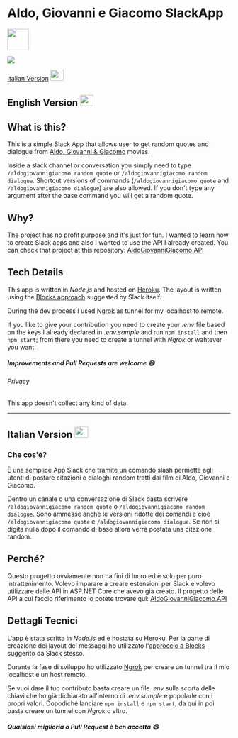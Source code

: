 # Aldo, Giovanni e Giacomo SlackApp 
<a href="https://slack.com/oauth/authorize?client_id=744917847047.745107739717&scope=commands,bot,chat:write:bot"><img src="https://www.eletype.com/wp-content/uploads/Add-to-Slack-Button@2x.png" height="48"></a>

![](https://media.giphy.com/media/Rl5QI9hgpOYGEZNIay/giphy.gif)

[Italian Version](#italian-version-) <img src="https://emojipedia-us.s3.dualstack.us-west-1.amazonaws.com/thumbs/120/google/146/flag-for-italy_1f1ee-1f1f9.png" width="30" height="25">

## English Version <img src="https://emojipedia-us.s3.dualstack.us-west-1.amazonaws.com/thumbs/120/google/146/flag-for-united-kingdom_1f1ec-1f1e7.png" width="30" height="25">
## What is this?
This is a simple Slack App that allows user to get random quotes and dialogue from [Aldo, Giovanni & Giacomo](https://en.wikipedia.org/wiki/Aldo,_Giovanni_%26_Giacomo) movies.

Inside a slack channel or conversation you simply need to type ```/aldogiovannigiacomo random quote``` or ```/aldogiovannigiacomo random dialogue```. 
Shortcut versions of commands (```/aldogiovannigiacomo quote``` and ```/aldogiovannigiacomo dialogue```) are also allowed.
If you don't type any argument after the base command you will get a random quote.

## Why?
The project has no profit purpose and it's just for fun. I wanted to learn how to create Slack apps and also I wanted to use the API I already created. You can check that project at this repository: [AldoGiovanniGiacomo.API](https://github.com/giuseppebrb/AldoGiovanniGiacomo.API)

##  Tech Details
This app is written in *Node.js* and hosted on [Heroku](https://www.heroku.com/).
The layout is written using the [Blocks approach](https://api.slack.com/block-kit) suggested by Slack itself.

During the dev process I used [Ngrok](https://ngrok.com) as tunnel for my localhost to remote.

If you like to give your contribution you need to create your *.env* file based on the keys I already declared in *.env.sample* and run ```npm install``` and then ```npm start```; from there you need to create a tunnel with *Ngrok* or wahtever you want.

##### Improvements and Pull Requests are welcome :smile:

###### Privacy
This app doesn't collect any kind of data.

---------------------------------------

## Italian Version <img src="https://emojipedia-us.s3.dualstack.us-west-1.amazonaws.com/thumbs/120/google/146/flag-for-italy_1f1ee-1f1f9.png" width="30" height="25">

### Che cos'è?
È una semplice App Slack che tramite un comando slash permette agli utenti di postare citazioni o dialoghi random tratti dai film di Aldo, Giovanni e Giacomo.

Dentro un canale o una conversazione di Slack basta scrivere ```/aldogiovannigiacomo random quote``` o ```/aldogiovannigiacomo random dialogue```.
Sono ammesse anche le versioni ridotte dei comandi e cioè ```/aldogiovannigiacomo quote``` e ```/aldogiovannigiacomo dialogue```. Se non si digita nulla dopo il comando di base allora verrà postata una citazione random.

## Perché?
Questo progetto ovviamente non ha fini di lucro ed è solo per puro intrattenimento. Volevo imparare a creare estensioni per Slack e volevo utilizzare delle API in ASP.NET Core che avevo già creato. Il progetto delle API a cui faccio riferimento lo potete trovare qui: [AldoGiovanniGiacomo.API](https://github.com/giuseppebrb/AldoGiovanniGiacomo.API)

## Dettagli Tecnici
L'app è stata scritta in *Node.js* ed è hostata su [Heroku](https://www.heroku.com/).
Per la parte di creazione dei layout dei messaggi ho utilizzato l'[approccio a Blocks](https://api.slack.com/block-kit) suggerito da Slack stesso.

Durante la fase di sviluppo ho utilizzato [Ngrok](https://ngrok.com) per creare un tunnel tra il mio localhost e un host remoto.

Se vuoi dare il tuo contributo basta creare un file *.env* sulla scorta delle chiavi che ho già dichiarato all'interno di *.env.sample* e popolarle con i propri valori. Dopodiché lanciare ```npm install``` e ```npm start```; da qui in poi basta creare un tunnel con *Ngrok* o altro.
##### Qualsiasi miglioria o Pull Request è ben accetta :smile:
